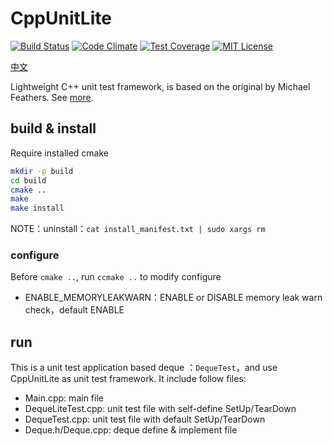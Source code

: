 # CppUnitLite
[![Build Status][travis_image]][travis_url]
[![Code Climate][codeclimate_image]][codeclimate_url]
[![Test Coverage][testcoverage_image]][testcoverage_url]
[![MIT License][license-image]][license-url]

[中文](README_cn.md)

Lightweight C++ unit test framework, is based on the original by Michael Feathers.
See [more](http://c2.com/cgi/wiki?CppUnitLite).

## build & install
Require installed cmake

```bash
mkdir -p build
cd build
cmake ..
make
make install
```
NOTE：uninstall：`cat install_manifest.txt | sudo xargs rm`

### configure
Before `cmake ..`, run `ccmake ..` to modify configure
* ENABLE_MEMORYLEAKWARN：ENABLE or DISABLE memory leak warn check，default ENABLE

## run
This is a unit test application based deque ：`DequeTest`，and use CppUnitLite as unit test framework. 
It include follow files:
- Main.cpp: main file 
- DequeLiteTest.cpp:  unit test file with self-define SetUp/TearDown
- DequeTest.cpp: unit test file with default SetUp/TearDown
- Deque.h/Deque.cpp: deque define & implement file
    
[travis_image]: https://travis-ci.org/denleyhsiao/CppUnitLite.svg
[travis_url]: https://travis-ci.org/denleyhsiao/CppUnitLite

[codeclimate_image]: https://codeclimate.com/github/denleyhsiao/CppUnitLite/badges/issue_count.svg
[codeclimate_url]: https://codeclimate.com/github/denleyhsiao/CppUnitLite

[testcoverage_image]: https://codeclimate.com/github/denleyhsiao/CppUnitLite/badges/coverage.svg
[testcoverage_url]: https://codeclimate.com/github/denleyhsiao/CppUnitLite

[license-image]: http://img.shields.io/badge/license-MIT-blue.svg?style=flat
[license-url]: LICENSE
